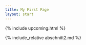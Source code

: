 ```yaml
---
title: My First Page
layout: start
---
```

{% include upcoming.html %}


<a name="angebote"></a>
{% include_relative abschnitt2.md %}

